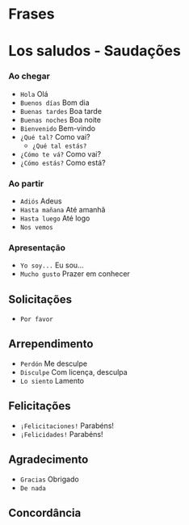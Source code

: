 # Frases

# Los saludos - Saudações

### Ao chegar

-   `Hola` Olá
-   `Buenos días` Bom dia
-   `Buenas tardes` Boa tarde
-   `Buenas noches` Boa noite
-   `Bienvenido` Bem-vindo
-   `¿Qué tal?` Como vai?
    -   `¿Qué tal estás?`
-   `¿Cómo te vá?` Como vai?
-   `¿Cómo estás?` Como está?

### Ao partir

-   `Adiós` Adeus
-   `Hasta mañana` Até amanhã
-   `Hasta luego` Até logo
-   `Nos vemos`

### Apresentação

-   `Yo soy...` Eu sou...
-   `Mucho gusto` Prazer em conhecer

## Solicitações

-   `Por favor`

## Arrependimento

-   `Perdón` Me desculpe
-   `Disculpe` Com licença, desculpa
-   `Lo siento` Lamento

## Felicitações

-   `¡Felicitaciones!` Parabéns!
-   `¡Felicidades!` Parabéns!

## Agradecimento

-   `Gracias` Obrigado
-   `De nada`

## Concordância

